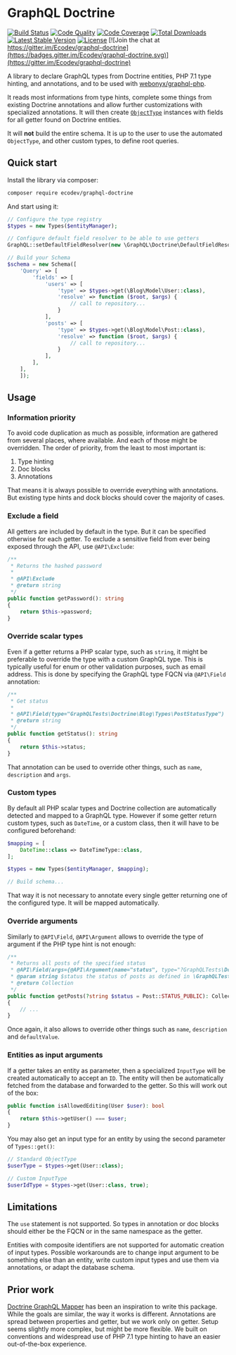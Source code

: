 # GraphQL Doctrine

[![Build Status](https://travis-ci.org/Ecodev/graphql-doctrine.svg?branch=master)](https://travis-ci.org/Ecodev/graphql-doctrine)
[![Code Quality](https://scrutinizer-ci.com/g/Ecodev/graphql-doctrine/badges/quality-score.png?b=master)](https://scrutinizer-ci.com/g/Ecodev/graphql-doctrine/?branch=master)
[![Code Coverage](https://scrutinizer-ci.com/g/Ecodev/graphql-doctrine/badges/coverage.png?b=master)](https://scrutinizer-ci.com/g/Ecodev/graphql-doctrine/?branch=master)
[![Total Downloads](https://poser.pugx.org/ecodev/graphql-doctrine/downloads.png)](https://packagist.org/packages/ecodev/graphql-doctrine)
[![Latest Stable Version](https://poser.pugx.org/ecodev/graphql-doctrine/v/stable.png)](https://packagist.org/packages/ecodev/graphql-doctrine)
[![License](https://poser.pugx.org/ecodev/graphql-doctrine/license.png)](https://packagist.org/packages/ecodev/graphql-doctrine)
[![Join the chat at https://gitter.im/Ecodev/graphql-doctrine](https://badges.gitter.im/Ecodev/graphql-doctrine.svg)](https://gitter.im/Ecodev/graphql-doctrine)

A library to declare GraphQL types from Doctrine entities, PHP 7.1 type hinting,
and annotations, and to be used with [webonyx/graphql-php](https://github.com/webonyx/graphql-php).

It reads most informations from type hints, complete some things from existing
Doctrine annotations and allow further customizations with specialized annotations.
It will then create [`ObjectType`](http://webonyx.github.io/graphql-php/type-system/object-types/#object-type-definition)
instances with fields for all getter found on Doctrine entities.

It will **not** build the entire schema. It is up to the user to use the automated
`ObjectType`, and other custom types, to define root queries.

## Quick start

Install the library via composer:

```sh
composer require ecodev/graphql-doctrine
```

And start using it:

```php
// Configure the type registry
$types = new Types($entityManager);

// Configure default field resolver to be able to use getters
GraphQL::setDefaultFieldResolver(new \GraphQL\Doctrine\DefaultFieldResolver());

// Build your Schema
$schema = new Schema([
    'Query' => [
        'fields' => [
            'users' => [
                'type' => $types->get(\Blog\Model\User::class),
                'resolve' => function ($root, $args) {
                    // call to repository...
                }
            ],
            'posts' => [
                'type' => $types->get(\Blog\Model\Post::class),
                'resolve' => function ($root, $args) {
                    // call to repository...
                }
            ],
        ],
    ],
    ]);
```

## Usage

### Information priority

To avoid code duplication as much as possible, information are gathered from
several places, where available. And each of those might be overridden. The order
of priority, from the least to most important is:

1. Type hinting
2. Doc blocks
3. Annotations

That means it is always possible to override everything with annotations. But
existing type hints and dock blocks should cover the majority of cases.

### Exclude a field

All getters are included by default in the type. But it can be specified
otherwise for each getter. To exclude a sensitive field from ever being exposed
through the API, use `@API\Exclude`:

```php
/**
 * Returns the hashed password
 *
 * @API\Exclude
 * @return string
 */
public function getPassword(): string
{
    return $this->password;
}
```

### Override scalar types

Even if a getter returns a PHP scalar type, such as `string`, it might be preferable
to override the type with a custom GraphQL type. This is typically useful for enum
or other validation purposes, such as email address. This is done by specifying the
GraphQL type FQCN via `@API\Field` annotation:

```php
/**
 * Get status
 *
 * @API\Field(type="GraphQLTests\Doctrine\Blog\Types\PostStatusType")
 * @return string
 */
public function getStatus(): string
{
    return $this->status;
}
```

That annotation can be used to override other things, such as `name`, `description`
and `args`.

### Custom types

By default all PHP scalar types and Doctrine collection are automatically detected
and mapped to a GraphQL type. However if some getter return custom types, such
as `DateTime`, or a custom class, then it will have to be configured beforehand:

```php
$mapping = [
    DateTime::class => DateTimeType::class,
];

$types = new Types($entityManager, $mapping);

// Build schema...
```

That way it is not necessary to annotate every single getter returning one of the
configured type. It will be mapped automatically.

### Override arguments

Similarly to `@API\Field`, `@API\Argument` allows to override the type of argument
if the PHP type hint is not enough:

```php
/**
 * Returns all posts of the specified status
 * @API\Field(args={@API\Argument(name="status", type="?GraphQLTests\Doctrine\Blog\Types\PostStatusType")})
 * @param string $status the status of posts as defined in \GraphQLTests\Doctrine\Blog\Model\Post
 * @return Collection
 */
public function getPosts(?string $status = Post::STATUS_PUBLIC): Collection
{
    // ...
}
```

Once again, it also allows to override other things such as `name`, `description`
and `defaultValue`.

### Entities as input arguments

If a getter takes an entity as parameter, then a specialized `InputType` will
be created automatically to accept an `ID`. The entity will then be automatically
fetched from the database and forwarded to the getter. So this will work out of
the box:

```php
public function isAllowedEditing(User $user): bool
{
    return $this->getUser() === $user;
}
```

You may also get an input type for an entity by using the second parameter of
`Types::get()`:

```php
// Standard ObjectType
$userType = $types->get(User::class);

// Custom InputType
$userIdType = $types->get(User::class, true);
```

## Limitations

The `use` statement is not supported. So types in annotation or doc blocks should
either be the FQCN or in the same namespace as the getter.

Entities with composite identifiers are not supported for automatic creation of
input types. Possible workarounds are to change input argument to be something
else than an entity, write custom input types and use them via annotations, or
adapt the database schema.

## Prior work

[Doctrine GraphQL Mapper](https://github.com/rahuljayaraman/doctrine-graphql) has
been an inspiration to write this package. While the goals are similar, the way
it works is different. Annotations are spread between properties and getter, but
we work only on getter. Setup seems slightly more complex, but might be more
flexible. We built on conventions and widespread use of PHP 7.1 type hinting
to have an easier out-of-the-box experience.
